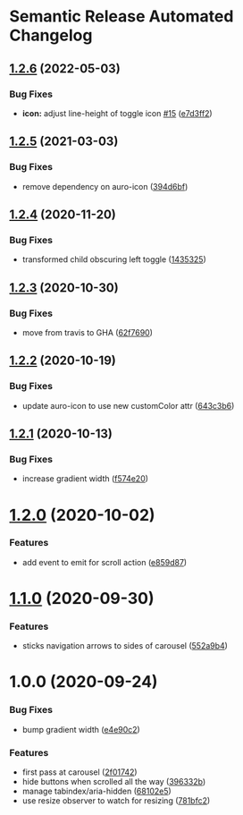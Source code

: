 # Semantic Release Automated Changelog

## [1.2.6](https://github.com/AlaskaAirlines/auro-carousel/compare/v1.2.5...v1.2.6) (2022-05-03)


### Bug Fixes

* **icon:** adjust line-height of toggle icon [#15](https://github.com/AlaskaAirlines/auro-carousel/issues/15) ([e7d3ff2](https://github.com/AlaskaAirlines/auro-carousel/commit/e7d3ff2d8dab73ae11ce302d1872cdd5f9265879))

## [1.2.5](https://github.com/AlaskaAirlines/auro-carousel/compare/v1.2.4...v1.2.5) (2021-03-03)


### Bug Fixes

* remove dependency on auro-icon ([394d6bf](https://github.com/AlaskaAirlines/auro-carousel/commit/394d6bf4b52cb1a58b401b371d7967b7f0c866bf))

## [1.2.4](https://github.com/AlaskaAirlines/auro-carousel/compare/v1.2.3...v1.2.4) (2020-11-20)


### Bug Fixes

* transformed child obscuring left toggle ([1435325](https://github.com/AlaskaAirlines/auro-carousel/commit/14353256fabac78b36a24e926f2a4bcefc7d9f4e))

## [1.2.3](https://github.com/AlaskaAirlines/auro-carousel/compare/v1.2.2...v1.2.3) (2020-10-30)


### Bug Fixes

* move from travis to GHA ([62f7690](https://github.com/AlaskaAirlines/auro-carousel/commit/62f76907ef4de4124399f8e82d113163bb10a580))

## [1.2.2](https://github.com/AlaskaAirlines/auro-carousel/compare/v1.2.1...v1.2.2) (2020-10-19)


### Bug Fixes

* update auro-icon to use new customColor attr ([643c3b6](https://github.com/AlaskaAirlines/auro-carousel/commit/643c3b6b968084738fad00186726864e4a524a7c))

## [1.2.1](https://github.com/AlaskaAirlines/auro-carousel/compare/v1.2.0...v1.2.1) (2020-10-13)


### Bug Fixes

* increase gradient width ([f574e20](https://github.com/AlaskaAirlines/auro-carousel/commit/f574e20c3d8aac7aabed025247d6de922843c7b4))

# [1.2.0](https://github.com/AlaskaAirlines/auro-carousel/compare/v1.1.0...v1.2.0) (2020-10-02)


### Features

* add event to emit for scroll action ([e859d87](https://github.com/AlaskaAirlines/auro-carousel/commit/e859d879edaec5dd28a887c4424a9e44d469eeda))

# [1.1.0](https://github.com/AlaskaAirlines/auro-carousel/compare/v1.0.0...v1.1.0) (2020-09-30)


### Features

* sticks navigation arrows to sides of carousel ([552a9b4](https://github.com/AlaskaAirlines/auro-carousel/commit/552a9b4e37ada48cc27f3ebe348a5ad3115692de))

# 1.0.0 (2020-09-24)


### Bug Fixes

* bump gradient width ([e4e90c2](https://github.com/AlaskaAirlines/auro-carousel/commit/e4e90c27620f8e6814d4dabc9869df04aafd86af))


### Features

* first pass at carousel ([2f01742](https://github.com/AlaskaAirlines/auro-carousel/commit/2f01742a53e93f9f036163f92a59708a785cfd01))
* hide buttons when scrolled all the way ([396332b](https://github.com/AlaskaAirlines/auro-carousel/commit/396332b41325d3c90c0facab49cb280a03fac8bf))
* manage tabindex/aria-hidden ([68102e5](https://github.com/AlaskaAirlines/auro-carousel/commit/68102e5c7b4046e52ff31fe9a8ab9a1ea71fc1d0))
* use resize observer to watch for resizing ([781bfc2](https://github.com/AlaskaAirlines/auro-carousel/commit/781bfc26ee450f5d013c928bbb86fb140a5c4eb4))
